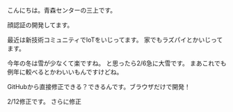 こんにちは。青森センターの三上です。

顔認証の開発してます。

最近は新技術コミュニティでIoTをいじってます。
家でもラズパイとかいじってます。

今年の冬は雪が少なくて楽ですね。
と思ったら2/6急に大雪です。
まあこれでも例年に較べるとかわいいもんですけどね。

GitHubから直接修正できる？できるんです。ブラウザだけで開発！

2/12修正です。
さらに修正